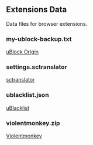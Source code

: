 ## Extensions Data

Data files for browser extensions.

### my-ublock-backup.txt

[uBlock Origin](https://github.com/gorhill/uBlock)

### settings.sctranslator

[sctranslator](https://github.com/chunibyocola/sc-translator-crx)

### ublacklist.json

[uBlacklist](https://github.com/iorate/ublacklist)

### violentmonkey.zip

[Violentmonkey](https://github.com/violentmonkey/violentmonkey)
